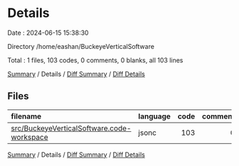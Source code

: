 # Details

Date : 2024-06-15 15:38:30

Directory /home/eashan/BuckeyeVerticalSoftware

Total : 1 files,  103 codes, 0 comments, 0 blanks, all 103 lines

[Summary](results.md) / Details / [Diff Summary](diff.md) / [Diff Details](diff-details.md)

## Files
| filename | language | code | comment | blank | total |
| :--- | :--- | ---: | ---: | ---: | ---: |
| [src/BuckeyeVerticalSoftware.code-workspace](/src/BuckeyeVerticalSoftware.code-workspace) | jsonc | 103 | 0 | 0 | 103 |

[Summary](results.md) / Details / [Diff Summary](diff.md) / [Diff Details](diff-details.md)